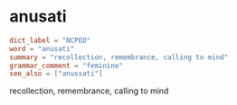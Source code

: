 # anusati

``` toml
dict_label = "NCPED"
word = "anusati"
summary = "recollection, remembrance, calling to mind"
grammar_comment = "feminine"
see_also = ["anussati"]
```

recollection, remembrance, calling to mind

